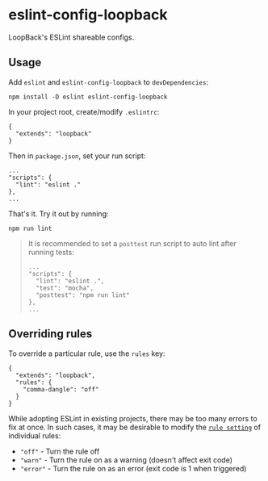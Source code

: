 # eslint-config-loopback

LoopBack's ESLint shareable configs.

## Usage

Add `eslint` and `eslint-config-loopback` to `devDependencies`:

```
npm install -D eslint eslint-config-loopback
```

In your project root, create/modify `.eslintrc`:

```
{
  "extends": "loopback"
}
```

Then in `package.json`, set your run script:

```
...
"scripts": {
  "lint": "eslint ."
},
...
```

That's it. Try it out by running:

```
npm run lint
```

> It is recommended to set a `posttest` run script to auto lint after
> running tests:
>
> ```
> ...
> "scripts": {
>   "lint": "eslint .",
>   "test": "mocha",
>   "posttest": "npm run lint"
> },
> ...
> ```

## Overriding rules

To override a particular rule, use the `rules` key:

```
{
  "extends": "loopback",
  "rules": {
    "comma-dangle": "off"
  }
}
```

While adopting ESLint in existing projects, there may be too many errors to fix
at once. In such cases, it may be desirable to modify the [`rule setting`](http://eslint.org/docs/user-guide/configuring.html#configuring-rules)
of individual rules:

- `"off"` - Turn the rule off
- `"warn"` - Turn the rule on as a warning (doesn't affect exit code)
- `"error"` - Turn the rule on as an error (exit code is 1 when triggered)
